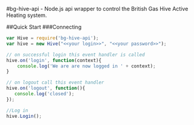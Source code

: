 #bg-hive-api - Node.js api wrapper to control the British Gas Hive Active Heating system.

##Quick Start
###Connecting
```javascript
var Hive = require('bg-hive-api');
var hive = new Hive("<<your login>>", "<<your password>>");

// on successful login this event handler is called
hive.on('login', function(context){
    console.log('We are are now logged in ' + context);
}

// on logout call this event handler
hive.on('logout', function(){
   console.log('closed');
});

//Log in
hive.Login();

```
